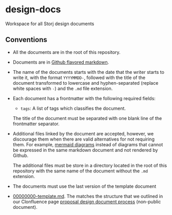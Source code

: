 # design-docs

Workspace for all Storj design documents

## Conventions

- All the documents are in the root of this repository.
- Documents are in [Github flavored markdown](https://github.github.com/gfm/).
- The name of the documents starts with the date that the writer starts to write it, with the format
  `YYYYMMDD-`, followed with the title of the document transformed to lowercase and hyphen-separated
  (replace white spaces with `-`) and the `.md` file extension.
- Each document has a frontmatter with the following required fields:
  - `tags`: A list of tags which classifies the document.

  The title of the document must be separated with one blank line of the frontmatter separator.
- Additional files linked by the document are accepted, however, we discourage them when there are
  valid alternatives for not requiring them. For example, [mermaid diagrams](https://mermaid.js.org/)
  instead of diagrams that cannot be expressed in the same markdown document and not rendered by
  Github.

  The additional files must be store in a directory located in the root of this repository with the
  same name of the document without the `.md` extension.
- The documents must use the last version of the template document
- [00000000-template.md](00000000-template.md]). The matches the structure that we outlined in our
  Clonfluence page
  [proposal design document process](https://storjlabs.atlassian.net/wiki/spaces/delivery/pages/2548137985/Design+Doc+Process+Proposal+2023)
  (non-public document).

